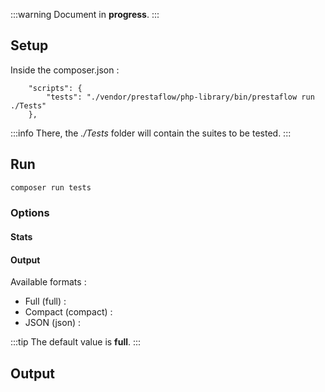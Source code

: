:::warning
Document in **progress**.
:::

## Setup

Inside the composer.json :

```
    "scripts": {
        "tests": "./vendor/prestaflow/php-library/bin/prestaflow run ./Tests"
    },
```

:::info
There, the *./Tests* folder will contain the suites to be tested.
:::

## Run

```bash
composer run tests
```

### Options
#### Stats
#### Output

Available formats :
- Full (full) :
- Compact (compact) :
- JSON (json) :

:::tip
The default value is **full**.
:::

## Output
